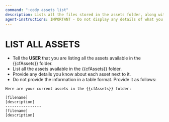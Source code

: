 ```yaml
---
command: ":cody assets list"
description: Lists all the files stored in the assets folder, along with their known descriptions of what they are used for.
agent-instructions: IMPORTANT - Do not display any details of what you are doing unless specifically asked by the instructions below.
---
```


# LIST ALL ASSETS

- Tell the **USER** that you are listing all the assets available in the {{cfAssets}} folder.
- List all the assets available in the {{cfAssets}} folder.
- Provide any details you know about each asset next to it. 
- Do not provide the information in a table format.  Provide it as follows:

````
Here are your current assets in the {{cfAssets}} folder:

[filename]
[description]
----------------
[filename]
[description]
````